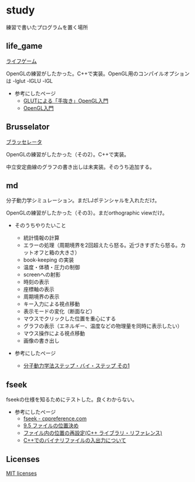 # study
練習で書いたプログラムを置く場所

## life_game
[ライフゲーム](https://ja.wikipedia.org/wiki/%E3%83%A9%E3%82%A4%E3%83%95%E3%82%B2%E3%83%BC%E3%83%A0)

OpenGLの練習がしたかった。C++で実装。OpenGL用のコンパイルオプションは -lglut -lGLU -lGL

- 参考にしたページ
  - [GLUTによる「手抜き」OpenGL入門](https://tokoik.github.io/opengl/libglut.html)
  - [OpenGL入門](http://wisdom.sakura.ne.jp/system/opengl/index.html)

## Brusselator
[ブラッセレータ](https://en.wikipedia.org/wiki/Brusselator)

OpenGLの練習がしたかった（その2）。C++で実装。

中立安定曲線のグラフの書き出しは未実装。そのうち追加する。

## md
分子動力学シミュレーション。まだLJポテンシャルを入れただけ。

OpenGLの練習がしたかった（その3）。まだorthographic viewだけ。

- そのうちやりたいこと
  - 統計情報の計算
  - エラーの処理（周期境界を2回超えたら怒る。近づきすぎたら怒る。カットオフと箱の大きさ）
  - book-keeping の実装
  - 温度・体積・圧力の制御
  - screenへの射影
  - 時刻の表示
  - 座標軸の表示
  - 周期境界の表示
  - キー入力による視点移動
  - 表示モードの変化（断面など）
  - マウスでクリックした位置を重心にする
  - グラフの表示（エネルギー、温度などの物理量を同時に表示したい）
  - マウス操作による視点移動
  - 画像の書き出し

- 参考にしたページ
  - [分子動力学法ステップ・バイ・ステップ その1](https://qiita.com/kaityo256/items/2356fff922938ae3c87c)

## fseek
fseekの仕様を知るためにテストした。良くわからない。
- 参考にしたページ
  - [fseek - cppreference.com](https://en.cppreference.com/w/c/io/fseek)
  - [9.5 ファイルの位置決め](https://docs.oracle.com/cd/E19957-01/805-7889/z4000016dc580/index.html)
  - [ファイル内の位置の再設定(C++ ライブラリ・リファレンス)](https://docs.oracle.com/cd/E19205-01/820-2985/loc_io/9_5.htm)
  - [C++でのバイナリファイルの入出力について](http://voidy21.hatenablog.jp/entry/20090119/1232388689)

## Licenses
[MIT licenses](https://opensource.org/licenses/mit-license.php)
